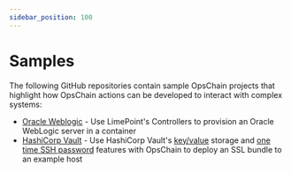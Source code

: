 ```yaml
---
sidebar_position: 100
---
```


# Samples

The following GitHub repositories contain sample OpsChain projects that highlight how OpsChain actions can be developed to interact with complex systems:

- [Oracle Weblogic](https://github.com/LimePoint/opschain-examples-weblogic) - Use LimePoint's Controllers to provision an Oracle WebLogic server in a container
- [HashiCorp Vault](https://github.com/LimePoint/opschain-examples-vault) - Use HashiCorp Vault's [key/value](https://learn.hashicorp.com/tutorials/vault/static-secrets?in=vault/secrets-management) storage and [one time SSH password](https://learn.hashicorp.com/tutorials/vault/ssh-otp?in=vault/secrets-management) features with OpsChain to deploy an SSL bundle to an example host
